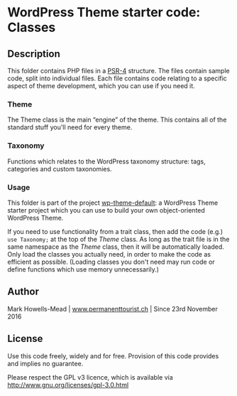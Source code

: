 # WordPress Theme starter code: Classes

## Description

This folder contains PHP files in a [PSR-4](http://www.php-fig.org/psr/psr-4/) structure. The files contain sample code, split
into individual files. Each file contains code relating to a specific aspect of theme development, which you can use if you need it.

### Theme

The Theme class is the main “engine” of the theme. This contains all of the standard stuff you'll need for every theme.

### Taxonomy

Functions which relates to the WordPress taxonomy structure: tags, categories and custom taxonomies.

### Usage

This folder is part of the project [wp-theme-default](https://github.com/markhowellsmead/wp-theme-default): a WordPress Theme starter
project which you can use to build your own object-oriented WordPress Theme.

If you need to use functionality from a trait class, then add the code (e.g.) `use Taxonomy;` at the top of the _Theme_ class. As long as
the trait file is in the same namespace as the _Theme_ class, then it will be automatically loaded. Only load the classes you actually need,
in order to make the code as efficient as possible. (Loading classes you don't need may run code or define functions which use memory unnecessarily.)

## Author

Mark Howells-Mead | www.permanenttourist.ch | Since 23rd November 2016

## License

Use this code freely, widely and for free. Provision of this code provides and implies no guarantee.

Please respect the GPL v3 licence, which is available via http://www.gnu.org/licenses/gpl-3.0.html

